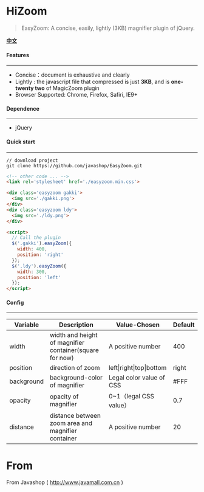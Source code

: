 # HiZoom

> EasyZoom: A concise, easily, lightly (3KB) magnifier plugin of jQuery.



**[中文](./README_ZH.md)**

#### Features

---

* Concise：document is exhaustive and clearly
* Lightly : the javascript file that compressed is just **3KB**, and is **one-twenty two** of MagicZoom plugin 
* Browser Supported: Chrome, Firefox, Safiri, IE9+



#### Dependence

---

* jQuery



#### Quick start

---

```shell
// download project
git clone https://github.com/javashop/EasyZoom.git
```



```Html
<!-- other code ... -->
<link rel='stylesheet' href='./easyzoom.min.css'>

<div class='easyzoom gakki'>
  <img src='./gakki.png'>
</div>
<div class='easyzoom ldy'>
  <img src='./ldy.png'>
</div>

<script>
  // Call the plugin
  $('.gakki').easyZoom({
    width: 400,
    position: 'right'
  });
  $('.ldy').easyZoom({
    width: 300,
    position: 'left'
  });
</script>
```



#### Config

---

| Variable   | Description                              | Value-Chosen             | Default |
| ---------- | ---------------------------------------- | ------------------------ | ------- |
| width      | width and height of magnifier container(square for now) | A positive number        | 400     |
| position   | direction of zoom                        | left\|right\|top\|bottom | right   |
| background | background-color of magnifier            | Legal color value of CSS | #FFF    |
| opacity    | opacity of magnifier                     | 0~1（legal CSS value）     | 0.7     |
| distance   | distance between zoom area and magnifier container | A positive number        | 20      |

# From

From Javashop ( http://www.javamall.com.cn )
